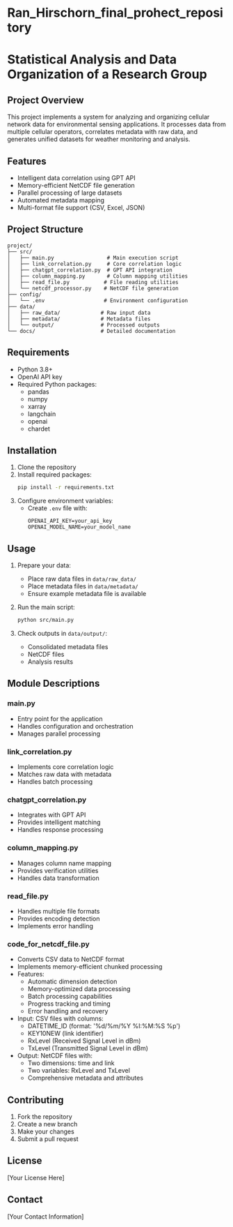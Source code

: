 # Ran_Hirschorn_final_prohect_repository
# Statistical Analysis and Data Organization of a Research Group

## Project Overview
This project implements a system for analyzing and organizing cellular network data for environmental sensing applications. It processes data from multiple cellular operators, correlates metadata with raw data, and generates unified datasets for weather monitoring and analysis.

## Features
- Intelligent data correlation using GPT API
- Memory-efficient NetCDF file generation
- Parallel processing of large datasets
- Automated metadata mapping
- Multi-format file support (CSV, Excel, JSON)

## Project Structure
```
project/
├── src/
│   ├── main.py                 # Main execution script
│   ├── link_correlation.py     # Core correlation logic
│   ├── chatgpt_correlation.py  # GPT API integration
│   ├── column_mapping.py       # Column mapping utilities
│   ├── read_file.py           # File reading utilities
│   └── netcdf_processor.py    # NetCDF file generation
├── config/
│   └── .env                   # Environment configuration
├── data/
│   ├── raw_data/             # Raw input data
│   ├── metadata/             # Metadata files
│   └── output/               # Processed outputs
└── docs/                     # Detailed documentation
```

## Requirements
- Python 3.8+
- OpenAI API key
- Required Python packages:
  - pandas
  - numpy
  - xarray
  - langchain
  - openai
  - chardet

## Installation
1. Clone the repository
2. Install required packages:
   ```bash
   pip install -r requirements.txt
   ```
3. Configure environment variables:
   - Create `.env` file with:
     ```
     OPENAI_API_KEY=your_api_key
     OPENAI_MODEL_NAME=your_model_name
     ```

## Usage
1. Prepare your data:
   - Place raw data files in `data/raw_data/`
   - Place metadata files in `data/metadata/`
   - Ensure example metadata file is available

2. Run the main script:
   ```bash
   python src/main.py
   ```

3. Check outputs in `data/output/`:
   - Consolidated metadata files
   - NetCDF files
   - Analysis results

## Module Descriptions

### main.py
- Entry point for the application
- Handles configuration and orchestration
- Manages parallel processing

### link_correlation.py
- Implements core correlation logic
- Matches raw data with metadata
- Handles batch processing

### chatgpt_correlation.py
- Integrates with GPT API
- Provides intelligent matching
- Handles response processing

### column_mapping.py
- Manages column name mapping
- Provides verification utilities
- Handles data transformation

### read_file.py
- Handles multiple file formats
- Provides encoding detection
- Implements error handling

### code_for_netcdf_file.py
- Converts CSV data to NetCDF format
- Implements memory-efficient chunked processing
- Features:
  * Automatic dimension detection
  * Memory-optimized data processing
  * Batch processing capabilities
  * Progress tracking and timing
  * Error handling and recovery
- Input: CSV files with columns:
  * DATETIME_ID (format: '%d/%m/%Y %I:%M:%S %p')
  * KEY10NEW (link identifier)
  * RxLevel (Received Signal Level in dBm)
  * TxLevel (Transmitted Signal Level in dBm)
- Output: NetCDF files with:
  * Two dimensions: time and link
  * Two variables: RxLevel and TxLevel
  * Comprehensive metadata and attributes

## Contributing
1. Fork the repository
2. Create a new branch
3. Make your changes
4. Submit a pull request

## License
[Your License Here]

## Contact
[Your Contact Information]
